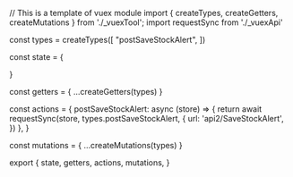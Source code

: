// This is a template of vuex module
import { createTypes, createGetters, createMutations } from './_vuexTool';
import requestSync from './_vuexApi'

const types = createTypes([
    "postSaveStockAlert",
])

const state = {

}

const getters = {
    ...createGetters(types)
}

const actions = {
    postSaveStockAlert: async (store) => {
        return await requestSync(store, types.postSaveStockAlert, {
            url: 'api2/SaveStockAlert',
        })
    },
}

const mutations = {
    ...createMutations(types)
}

export {
    state,
    getters,
    actions,
    mutations,
}